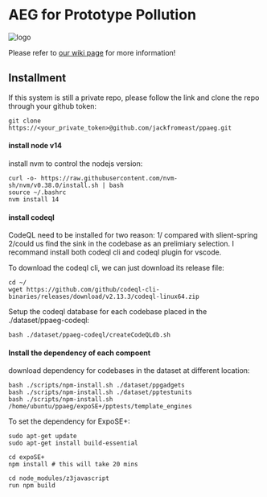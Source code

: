 # AEG for Prototype Pollution

![logo](https://github.com/jackfromeast/PPAEG/blob/master/.assets/ppaeg.logo.png)

Please refer to [our wiki page](https://github.com/jackfromeast/PPAEG/wiki/home) for more information!

## Installment

If this system is still a private repo, please follow the link and clone the repo through your github token:

```
git clone https://<your_private_token>@github.com/jackfromeast/ppaeg.git
```

#### install node v14

install nvm to control the nodejs version:

```
curl -o- https://raw.githubusercontent.com/nvm-sh/nvm/v0.38.0/install.sh | bash
source ~/.bashrc
nvm install 14
```

#### install codeql
CodeQL need to be installed for two reason: 1/ compared with slient-spring 2/could us find the sink in the codebase as an prelimiary selection.
I recommand install both codeql cli and codeql plugin for vscode.

To download the codeql cli, we can just download its release file:
```
cd ~/
wget https://github.com/github/codeql-cli-binaries/releases/download/v2.13.3/codeql-linux64.zip
```

Setup the codeql database for each codebase placed in the ./dataset/ppaeg-codeql:
```
bash ./dataset/ppaeg-codeql/createCodeQLdb.sh
```


#### Install the dependency of each compoent

download dependency for codebases in the dataset at different location:

````
bash ./scripts/npm-install.sh ./dataset/ppgadgets
bash ./scripts/npm-install.sh ./dataset/pptestunits
bash ./scripts/npm-install.sh /home/ubuntu/ppaeg/expoSE+/pptests/template_engines
````

To set the dependency for ExpoSE+:
```
sudo apt-get update
sudo apt-get install build-essential

cd expoSE+
npm install # this will take 20 mins

cd node_modules/z3javascript
run npm build
```


